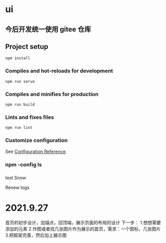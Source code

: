 # ui

## 今后开发统一使用 gitee 仓库

## Project setup

```
npm install
```

### Compiles and hot-reloads for development

```
npm run serve
```

### Compiles and minifies for production

```
npm run build
```

### Lints and fixes files

```
npm run lint
```

### Customize configuration

See [Configuration Reference](https://cli.vuejs.org/config/).

### npm -config ls



#####

test Snow

Renew logs
# 2021.9.27

首页的初步设计，加锚点，回顶端，展示页面的布局的设计
下一步：
1.想想需要添加的元素
2.作图或者找几张图片作为展示的首页，需求：一个图标，几张图片
3.把框架完善，然后加上展示图
